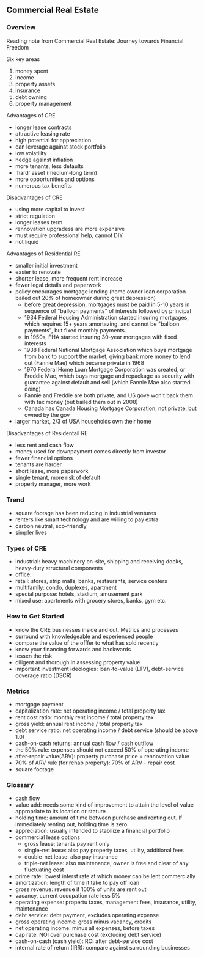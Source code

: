 ## Commercial Real Estate

### Overview

Reading note from Commercial Real Estate: Journey towards Financial Freedom

Six key areas

1. money spent
2. income
3. property assets
4. insurance
5. debt owning
6. property management

Advantages of CRE

- longer lease contracts
- attractive leasing rate
- high potential for appreciation
- can leverage against stock portfolio
- low volatility
- hedge against inflation
- more tenants, less defaults
- 'hard' asset (medium-long term)
- more opportunities and options
- numerous tax benefits

Disadvantages of CRE

- using more capital to invest
- strict regulation
- longer leases term
- rennovation upgradess are more expensive
- must require professional help, cannot DIY
- not liquid

Advantages of Residential RE

- smaller initial investment
- easier to renovate
- shorter lease, more frequent rent increase
- fewer legal details and paperwork
- policy encourages mortgage lending (home owner loan corporation bailed out 20% of homeowner during great depression)
  - before great depression, mortgages must be paid in 5-10 years in sequence of "balloon payments" of interests followed by principal
  - 1934 Federal Housing Administration started insuring mortgages, which requires 15+ years amortazing, and cannot be "balloon payments", but fixed monthly payments.
  - in 1950s, FHA started insuring 30-year mortgages with fixed interests
  - 1938 Federal National Mortgage Association which buys mortgage from bank to support the market, giving bank more money to lend out (Fannie Mae) which became private in 1968
  - 1970 Federal Home Loan Mortgage Corporation was created, or Freddie Mac, which buys mortgage and repackage as security with guarantee against default and sell (which Fannie Mae also started doing)
  - Fannie and Freddie are both private, and US gove won't back them with tax money (but bailed them out in 2008)
  - Canada has Canada Housing Mortgage Corporation, not private, but owned by the gov
- larger market, 2/3 of USA households own their home

Disadvantages of Residentail RE

- less rent and cash flow
- money used for downpayment comes directly from investor
- fewer financial options
- tenants are harder
- short lease, more paperwork
- single tenant, more risk of default
- property manager, more work

### Trend

- square footage has been reducing in industrial ventures
- renters like smart technology and are willing to pay extra
- carbon neutral, eco-friendly
- simpler lives

### Types of CRE

- industrial: heavy machinery on-site, shipping and receiving docks, heavy-duty structural components
- office:
- retail: stores, strip malls, banks, restaurants, service centers
- multifamily: condo, duplexes, apartment
- special purpose: hotels, stadium, amusement park
- mixed use: apartments with grocery stores, banks, gym etc.

### How to Get Started

- know the CRE businesses inside and out. Metrics and processes
- surround with knowledgeable and experienced people
- compare the value of the offfer to what has sold recently
- know your financing forwards and backwards
- lessen the risk
- diligent and thorough in assessing property value
- important investment ideologies: loan-to-value (LTV), debt-service coverage ratio (DSCR)

### Metrics

- mortgage payment
- capitalization rate: net operating income / total property tax
- rent cost ratio: monthly rent income / total property tax
- gross yield: annual rent income / total property tax
- debt service ratio: net operating income / debt service (should be above 1.0)
- cash-on-cash returns: annual cash flow / cash outflow
- the 50% rule: expenses should not exceed 50% of operating income
- after-repair value(ARV): property purchase price + rennovation value
- 70% of ARV rule (for rehab property): 70% of ARV - repair cost
- square footage

### Glossary

- cash flow
- value add: needs some kind of improvement to attain the level of value appropriate to its location or stature
- holding time: amount of time between purchase and renting out. If immediately renting out, holding time is zero.
- appreciation: usually intended to stabilize a financial portfolio
- commercial lease options
  - gross lease: tenants pay rent only
  - single-net lease: also pay property taxes, utility, additional fees
  - double-net lease: also pay insurance
  - triple-net lease: also maintenance; owner is free and clear of any fluctuating cost
- prime rate: lowest interst rate at which money can be lent commercially
- amortization: length of time it take to pay off loan
- gross revenue: revenue if 100% of units are rent out
- vacancy, current occupation rate less 5%
- operating expense: propertu taxes, management fees, insurance, utility, maintenance
- debt service: debt payment, excludes operating expense
- gross operating income: gross minus vacancy, credits
- net operating income: minus all expenses, before taxes
- cap rate: NOI over purchase cost (excluding debt service)
- cash-on-cash (cash yield): ROI after debt-service cost
- internal rate of return (IRR): compare against surrounding businesses
